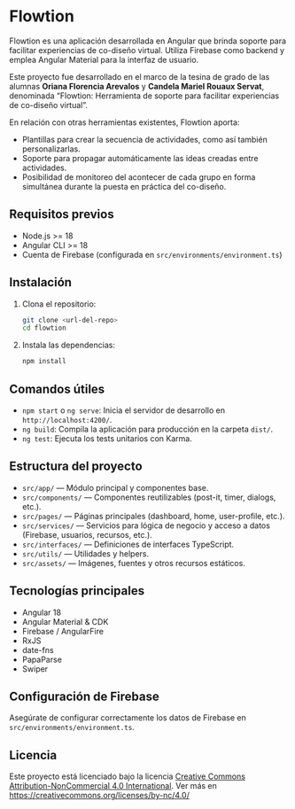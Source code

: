 # Flowtion

Flowtion es una aplicación desarrollada en Angular que brinda soporte para facilitar experiencias de co-diseño virtual. Utiliza Firebase como backend y emplea Angular Material para la interfaz de usuario.

Este proyecto fue desarrollado en el marco de la tesina de grado de las alumnas **Oriana Florencia Arevalos** y **Candela Mariel Rouaux Servat**, denominada “Flowtion: Herramienta de soporte para facilitar experiencias de co-diseño virtual”.

En relación con otras herramientas existentes, Flowtion aporta:
* Plantillas para crear la secuencia de actividades, como así también personalizarlas.
* Soporte para propagar automáticamente las ideas creadas entre actividades.
* Posibilidad de monitoreo del acontecer de cada grupo en forma simultánea durante la puesta en práctica del co-diseño.

## Requisitos previos

- Node.js >= 18
- Angular CLI >= 18
- Cuenta de Firebase (configurada en `src/environments/environment.ts`)

## Instalación

1. Clona el repositorio:
   ```bash
   git clone <url-del-repo>
   cd flowtion
   ```
2. Instala las dependencias:
   ```bash
   npm install
   ```

## Comandos útiles

- `npm start` o `ng serve`: Inicia el servidor de desarrollo en `http://localhost:4200/`.
- `ng build`: Compila la aplicación para producción en la carpeta `dist/`.
- `ng test`: Ejecuta los tests unitarios con Karma.

## Estructura del proyecto

- `src/app/` — Módulo principal y componentes base.
- `src/components/` — Componentes reutilizables (post-it, timer, dialogs, etc.).
- `src/pages/` — Páginas principales (dashboard, home, user-profile, etc.).
- `src/services/` — Servicios para lógica de negocio y acceso a datos (Firebase, usuarios, recursos, etc.).
- `src/interfaces/` — Definiciones de interfaces TypeScript.
- `src/utils/` — Utilidades y helpers.
- `src/assets/` — Imágenes, fuentes y otros recursos estáticos.

## Tecnologías principales

- Angular 18
- Angular Material & CDK
- Firebase / AngularFire
- RxJS
- date-fns
- PapaParse
- Swiper

## Configuración de Firebase

Asegúrate de configurar correctamente los datos de Firebase en `src/environments/environment.ts`.

## Licencia

Este proyecto está licenciado bajo la licencia [Creative Commons Attribution-NonCommercial 4.0 International](./LICENSE).
Ver más en https://creativecommons.org/licenses/by-nc/4.0/
